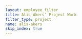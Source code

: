 ```yaml
---
layout: employee_filter
title: Alis Akers’ Project Work
filter_type: project
name: alis-akers
skip_index: true
---
```

